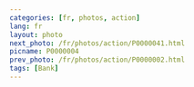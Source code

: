 ```yaml
---
categories: [fr, photos, action]
lang: fr
layout: photo
next_photo: /fr/photos/action/P0000041.html
picname: P0000004
prev_photo: /fr/photos/action/P0000002.html
tags: [Bank]
---
```

